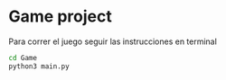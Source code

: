 # Game project

Para correr el juego  seguir las instrucciones en terminal

```sh
cd Game
python3 main.py
```
